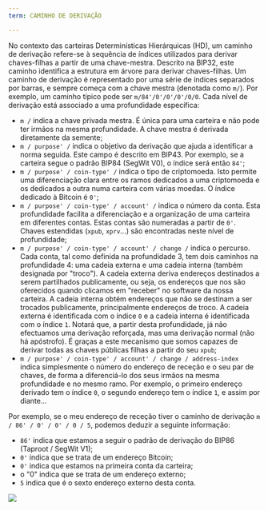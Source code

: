 ```yaml
---
term: CAMINHO DE DERIVAÇÃO

---
```

No contexto das carteiras Determinísticas Hierárquicas (HD), um caminho de derivação refere-se à sequência de índices utilizados para derivar chaves-filhas a partir de uma chave-mestra. Descrito na BIP32, este caminho identifica a estrutura em árvore para derivar chaves-filhas. Um caminho de derivação é representado por uma série de índices separados por barras, e sempre começa com a chave mestra (denotada como `m/`). Por exemplo, um caminho típico pode ser `m/84'/0'/0'/0'/0/0`. Cada nível de derivação está associado a uma profundidade específica:


- `m /` indica a chave privada mestra. É única para uma carteira e não pode ter irmãos na mesma profundidade. A chave mestra é derivada diretamente da semente;
- `m / purpose' /` indica o objetivo da derivação que ajuda a identificar a norma seguida. Este campo é descrito em BIP43. Por exemplo, se a carteira segue o padrão BIP84 (SegWit V0), o índice será então `84'`;
- `m / purpose' / coin-type' /` indica o tipo de criptomoeda. Isto permite uma diferenciação clara entre os ramos dedicados a uma criptomoeda e os dedicados a outra numa carteira com várias moedas. O índice dedicado à Bitcoin é `0'`;
- `m / purpose' / coin-type' / account' /` indica o número da conta. Esta profundidade facilita a diferenciação e a organização de uma carteira em diferentes contas. Estas contas são numeradas a partir de `0'`. Chaves estendidas (`xpub`, `xprv`...) são encontradas neste nível de profundidade;
- `m / purpose' / coin-type' / account' / change /` indica o percurso. Cada conta, tal como definida na profundidade 3, tem dois caminhos na profundidade 4: uma cadeia externa e uma cadeia interna (também designada por "troco"). A cadeia externa deriva endereços destinados a serem partilhados publicamente, ou seja, os endereços que nos são oferecidos quando clicamos em "receber" no software da nossa carteira. A cadeia interna obtém endereços que não se destinam a ser trocados publicamente, principalmente endereços de troco. A cadeia externa é identificada com o índice `0` e a cadeia interna é identificada com o índice `1`. Notará que, a partir desta profundidade, já não efectuamos uma derivação reforçada, mas uma derivação normal (não há apóstrofo). É graças a este mecanismo que somos capazes de derivar todas as chaves públicas filhas a partir do seu `xpub`;
- `m / purpose' / coin-type' / account' / change / address-index` indica simplesmente o número do endereço de receção e o seu par de chaves, de forma a diferenciá-lo dos seus irmãos na mesma profundidade e no mesmo ramo. Por exemplo, o primeiro endereço derivado tem o índice `0`, o segundo endereço tem o índice `1`, e assim por diante...

Por exemplo, se o meu endereço de receção tiver o caminho de derivação `m / 86' / 0' / 0' / 0 / 5`, podemos deduzir a seguinte informação:


- `86'` indica que estamos a seguir o padrão de derivação do BIP86 (Taproot / SegWit V1);
- `0'` indica que se trata de um endereço Bitcoin;
- `0'` indica que estamos na primeira conta da carteira;
- o "0" indica que se trata de um endereço externo;
- `5` indica que é o sexto endereço externo desta conta.

![](../../dictionnaire/assets/18.webp)